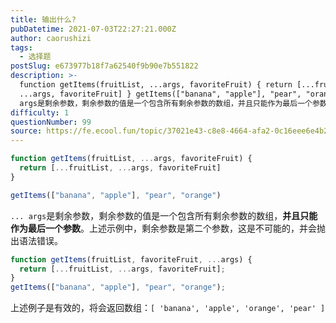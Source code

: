 ```yaml
---
title: 输出什么?
pubDatetime: 2021-07-03T22:27:21.000Z
author: caorushizi
tags:
  - 选择题
postSlug: e673977b18f7a62540f9b90e7b551822
description: >-
  function getItems(fruitList, ...args, favoriteFruit) { return [...fruitList,
  ...args, favoriteFruit] } getItems(["banana", "apple"], "pear", "orange") ...
  args是剩余参数，剩余参数的值是一个包含所有剩余参数的数组，并且只能作为最后一个参数。上
difficulty: 1
questionNumber: 99
source: https://fe.ecool.fun/topic/37021e43-c8e8-4664-afa2-0c16eee6e4b2
---
```


```javascript
function getItems(fruitList, ...args, favoriteFruit) {
  return [...fruitList, ...args, favoriteFruit]
}

getItems(["banana", "apple"], "pear", "orange")
```

`... args`是剩余参数，剩余参数的值是一个包含所有剩余参数的数组，**并且只能作为最后一个参数**。上述示例中，剩余参数是第二个参数，这是不可能的，并会抛出语法错误。

```javascript
function getItems(fruitList, favoriteFruit, ...args) {
  return [...fruitList, ...args, favoriteFruit];
}
getItems(["banana", "apple"], "pear", "orange");
```

上述例子是有效的，将会返回数组：`[ 'banana', 'apple', 'orange', 'pear' ]`
